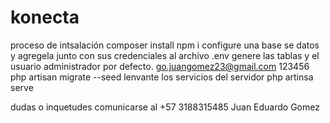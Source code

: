 # konecta 
proceso de intsalación 
  composer install
  npm i
configure una base se datos y agregela junto con sus credenciales al archivo .env
genere las tablas y el usuario administrador por defecto. go.juangomez23@gmail.com  123456
  php artisan migrate --seed
lenvante los servicios del servidor
  php artinsa serve

dudas o inquetudes comunicarse al +57 3188315485 Juan Eduardo Gomez
